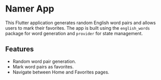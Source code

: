 # Namer App

This Flutter application generates random English word pairs and allows users to mark their favorites. The app is built using the `english_words` package for word generation and `provider` for state management.

## Features

- Random word pair generation.
- Mark word pairs as favorites.
- Navigate between Home and Favorites pages.
